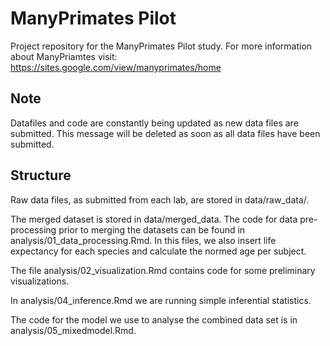 # ManyPrimates Pilot

Project repository for the ManyPrimates Pilot study. For more information about ManyPriamtes visit: https://sites.google.com/view/manyprimates/home

## Note

Datafiles and code are constantly being updated as new data files are submitted. This message will be deleted as soon as all data files have been submitted.

## Structure

Raw data files, as submitted from each lab, are stored in data/raw_data/. 

The merged dataset is stored in data/merged_data. The code for data pre-processing prior to merging the datasets can be found in analysis/01_data_processing.Rmd. In this files, we also insert life expectancy for each species and calculate the normed age per subject. 

The file analysis/02_visualization.Rmd contains code for some preliminary visualizations. 

In analysis/04_inference.Rmd we are running simple inferential statistics. 

The code for the model we use to analyse the combined data set is in analysis/05_mixedmodel.Rmd. 
